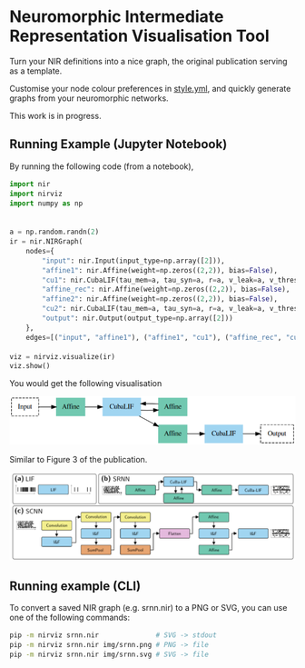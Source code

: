 # Neuromorphic Intermediate Representation Visualisation Tool

Turn your NIR definitions into a nice graph, the original publication serving as a template.

Customise your node colour preferences in [style.yml](./style.yml), and quickly generate graphs from your neuromorphic networks.

This work is in progress.

## Running Example (Jupyter Notebook)
By running the following code (from a notebook),
```python
import nir
import nirviz
import numpy as np


a = np.random.randn(2)
ir = nir.NIRGraph(
    nodes={
        "input": nir.Input(input_type=np.array([2])),
        "affine1": nir.Affine(weight=np.zeros((2,2)), bias=False),
        "cu1": nir.CubaLIF(tau_mem=a, tau_syn=a, r=a, v_leak=a, v_threshold=a, v_reset=a),
        "affine_rec": nir.Affine(weight=np.zeros((2,2)), bias=False),
        "affine2": nir.Affine(weight=np.zeros((2,2)), bias=False),
        "cu2": nir.CubaLIF(tau_mem=a, tau_syn=a, r=a, v_leak=a, v_threshold=a, v_reset=a),
        "output": nir.Output(output_type=np.array([2]))
    },
    edges=[("input", "affine1"), ("affine1", "cu1"), ("affine_rec", "cu1"),  ("cu1", "affine_rec"), ("cu1", "affine2"), ("affine2", "cu2"), ("cu2", "output")])

viz = nirviz.visualize(ir)
viz.show()
```

You would get the following visualisation

<picture>
<img alt="nirviz output" src="https://raw.githubusercontent.com/open-neuromorphic/nirviz/main/img/srnn.png">
</picture>

Similar to Figure 3 of the publication.

<picture>
<img alt="Figure 3 of NIR paper for comparison to output" src="https://raw.githubusercontent.com/open-neuromorphic/nirviz/main/img/fig3.png">
</picture>

## Running example (CLI)
To convert a saved NIR graph (e.g. srnn.nir) to a PNG or SVG, you can use one of the following commands:
```bash
pip -m nirviz srnn.nir              # SVG -> stdout
pip -m nirviz srnn.nir img/srnn.png # PNG -> file
pip -m nirviz srnn.nir img/srnn.svg # SVG -> file
```
